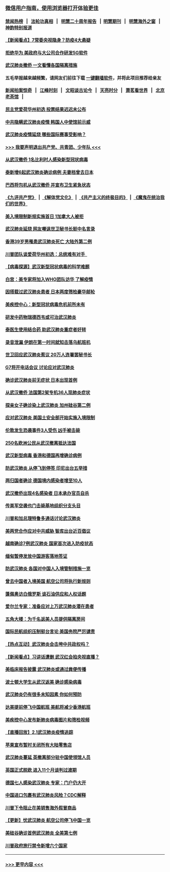 ### [微信用户指南，使用浏览器打开体验更佳](https://github.com/gfw-breaker/banned-news1/blob/master/indexes/wechat-guide.md?t=0)
#### [禁闻热榜](热点新闻.md?t=0)  &nbsp;&nbsp;|&nbsp;&nbsp; [法轮功真相](https://github.com/gfw-breaker/truth/blob/master/README.md?t=0) &nbsp;&nbsp;|&nbsp;&nbsp; [明慧二十周年报告](https://github.com/gfw-breaker/mh-reports/blob/master/README.md?t=0) &nbsp;&nbsp;|&nbsp;&nbsp;[明慧期刊](https://github.com/gfw-breaker/mh-qikan) &nbsp;&nbsp;|&nbsp;&nbsp; [明慧海外之窗](https://github.com/gfw-breaker/mh-news/blob/master/README.md?t=0) &nbsp;&nbsp;|&nbsp;&nbsp; [神韵特别报道](https://github.com/gfw-breaker/mh-news/blob/master/shenyun.md?t=0)
#### [【新闻看点】7常委央视隐身？防疫4大悬疑](../pages/nsc418/n11844611.md?t=02050755) 
#### [拒绝华为 美政府与大公司合作研发5G软件](../pages/nsc418/n11844625.md?t=02050755) 
#### [武汉肺炎撤侨 一文看懂各国隔离措施](../pages/nsc418/n11844216.md?t=02050755) 
#### 五毛举报越来越频繁，请网友们前往下载 [一键翻墙软件](https://github.com/gfw-breaker/ssr-accounts)，并将此项目推荐给亲友
#### [新闻拍案惊奇](https://github.com/gfw-breaker/banned-news1/blob/master/pages/link4.md) &nbsp;&nbsp;|&nbsp;&nbsp; [江峰时刻](https://github.com/gfw-breaker/banned-news1/blob/master/pages/link4.md) &nbsp;&nbsp;|&nbsp;&nbsp; [文昭谈古论今](https://github.com/gfw-breaker/banned-news1/blob/master/pages/link4.md) &nbsp;&nbsp;|&nbsp;&nbsp; [天亮时分](https://github.com/gfw-breaker/banned-news1/blob/master/pages/link4.md) &nbsp;&nbsp;|&nbsp;&nbsp; [萧茗看世界](https://github.com/gfw-breaker/banned-news1/blob/master/pages/link4.md) &nbsp;&nbsp;|&nbsp;&nbsp; [北京老茶馆](https://github.com/gfw-breaker/banned-news1/blob/master/pages/link4.md) &nbsp;&nbsp;|&nbsp;&nbsp; 
#### [民主党爱荷华州初选 投票结果迟迟未公布](../pages/nsc418/n11844207.md?t=02050755) 
#### [中共隐瞒武汉肺炎疫情 韩国人中使馆前示威](../pages/nsc418/n11844084.md?t=02050755) 
#### [武汉肺炎疫情延烧 哪些国际赛事受影响？](../pages/nsc418/n11843958.md?t=02050755) 
#### [>>> 我要声明退出共产党、共青团、少年队 <<<](https://github.com/begood0513/goodnews/blob/master/quit/letter.md) 
#### [从武汉撤侨 1名比利时人感染新型冠状病毒](../pages/nsc418/n11843977.md?t=02050755) 
#### [泰新增6起武汉肺炎确诊病例 夫妻档曾去日本](../pages/nsc418/n11843900.md?t=02050755) 
#### [巴西将包机从武汉撤侨 并宣布卫生紧急状态](../pages/nsc418/n11843418.md?t=02050755) 
#### [《九评共产党》](https://github.com/begood0513/9ping.md/blob/master/README.md) &nbsp;|&nbsp; [《解体党文化》](../../../../jtdwh.md/blob/master/README.md)  &nbsp;|&nbsp; [《共产主义的终极目的》](../../../../gczydzjmd.md/blob/master/README.md) &nbsp;|&nbsp; [《魔鬼在统治我们的世界》](../../../../mgztzwmdsj.md/blob/master/README.md) 
#### [美入境限制新规实施首日 1加拿大人被拒](../pages/nsc418/n11843058.md?t=02050755) 
#### [武汉肺炎延烧 网友嘲讽世卫秘书长挺中名言录](../pages/nsc418/n11843056.md?t=02050755) 
#### [香港39岁男罹患武汉肺炎死亡 大陆外第二例](../pages/nsc418/n11843026.md?t=02050755) 
#### [川普团队谈爱荷华州初选：总统难有对手  ](../pages/nsc418/n11842867.md?t=02050755) 
#### [【病毒探源】武汉新型冠状病毒的科学难题](../pages/nsc418/n11842176.md?t=02050755) 
#### [白宫：美专家将加入WHO团队访华 了解疫情](../pages/nsc418/n11842198.md?t=02050755) 
#### [因搭载过武汉肺炎患者 日本两度筛检豪华邮轮](../pages/nsc418/n11842447.md?t=02050755) 
#### [美疾控中心：新型冠状病毒危机前所未有](../pages/nsc418/n11842406.md?t=02050755) 
#### [研发中药物瑞德西韦或可治武汉肺炎](../pages/nsc418/n11842100.md?t=02050755) 
#### [泰医生使用结合药 助武汉肺炎重症者好转](../pages/nsc418/n11842096.md?t=02050755) 
#### [录音泄漏 伊朗在第一时间就知击落乌航班机](../pages/nsc418/n11842002.md?t=02050755) 
#### [世卫回应武汉肺炎惹议 20万人连署罢秘书长](../pages/nsc418/n11841664.md?t=02050755) 
#### [G7将开电话会议 讨论应对武汉肺炎](../pages/nsc418/n11841658.md?t=02050755) 
#### [确诊武汉肺炎前无症状 日本出现首例](../pages/nsc418/n11841567.md?t=02050755) 
#### [从武汉撤侨 法国第2架专机36人现肺炎症状](../pages/nsc418/n11841382.md?t=02050755) 
#### [探亲女子确诊染上武汉肺炎 加州硅谷第二例](../pages/nsc418/n11839784.md?t=02050755) 
#### [应对武汉肺炎 美国土安全部开始实施入境限制](../pages/nsc418/n11839729.md?t=02050755) 
#### [伦敦发生恐袭事件3人受伤 凶手被击毙](../pages/nsc418/n11839442.md?t=02050755) 
#### [250名欧洲公民从武汉撤离抵达法国](../pages/nsc418/n11839438.md?t=02050755) 
#### [武汉新型病毒 香港和德国再增确诊病例](../pages/nsc418/n11839381.md?t=02050755) 
#### [防武汉肺炎 从停飞到停签 印尼出台五举措](../pages/nsc418/n11839282.md?t=02050755) 
#### [两归国者确诊 德国境内感染者增至10人](../pages/nsc418/n11839164.md?t=02050755) 
#### [武汉撤侨出现4名感染者 日本承办官员自杀](../pages/nsc418/n11839044.md?t=02050755) 
#### [传美军空袭也门击毙基地组织分支头目](../pages/nsc418/n11839210.md?t=02050755) 
#### [川普和加总理特鲁多通话讨论武汉肺炎](../pages/nsc418/n11839128.md?t=02050755) 
#### [美两党合作应对中共威胁 智库出台近百倡议](../pages/nsc418/n11838437.md?t=02050755) 
#### [越南确诊7例武汉肺炎 国家首次进入防疫状态](../pages/nsc418/n11838860.md?t=02050755) 
#### [缅甸暂停发放中国游客落地签证](../pages/nsc418/n11838730.md?t=02050755) 
#### [防武汉肺炎 各国对中国人入境管制措施一览](../pages/nsc418/n11838726.md?t=02050755) 
#### [曾去中国者入境美国 航空公司将执行新规则](../pages/nsc418/n11838375.md?t=02050755) 
#### [蓬佩奥访白俄罗斯 谈石油供应和人权话题](../pages/nsc418/n11838242.md?t=02050755) 
#### [爱尔兰专家：准备应对上万武汉肺炎潜在患者](../pages/nsc418/n11837978.md?t=02050755) 
#### [五角大楼：为千名返美人员提供隔离房间](../pages/nsc418/n11837831.md?t=02050755) 
#### [国际民航组织压制挺台言论 美国务院严厉谴责](../pages/nsc418/n11837791.md?t=02050755) 
#### [【热点互动】武汉肺炎会击垮中共政权吗？](../pages/nsc418/n11837779.md?t=02050755) 
#### [【新闻看点】习讲话遭删 武汉红会掐央视直播？](../pages/nsc418/n11837573.md?t=02050755) 
#### [美临床报告披露 武汉肺炎或通过粪便传播](../pages/nsc418/n11837626.md?t=02050755) 
#### [波士顿大学生从武汉返美 确诊感染病毒](../pages/nsc418/n11837580.md?t=02050755) 
#### [武汉肺炎仍有很多未知因素 你如何预防](../pages/nsc418/n11837666.md?t=02050755) 
#### [达美提前停飞中国航班 美航将减少香港航班](../pages/nsc418/n11837649.md?t=02050755) 
#### [美疾控中心发布新肺炎病毒图片和筛检视频](../pages/nsc418/n11837491.md?t=02050755) 
#### [【直播回放】2.1武汉肺炎疫情追踪](../pages/nsc418/n11837232.md?t=02050755) 
#### [苹果宣布暂时关闭所有大陆零售店](../pages/nsc418/n11837097.md?t=02050755) 
#### [武汉肺炎蔓延 英撤离部分驻中国使领馆人员](../pages/nsc418/n11837061.md?t=02050755) 
#### [英国正式脱欧 进入11个月谈判过渡期](../pages/nsc418/n11836911.md?t=02050755) 
#### [德国七人感染武汉肺炎 专家：门户仍大开](../pages/nsc418/n11836344.md?t=02050755) 
#### [中国进口包裹有武汉肺炎风险？CDC解释](../pages/nsc418/n11836321.md?t=02050755) 
#### [川普下令阻止在美销售海外假冒商品](../pages/nsc418/n11836261.md?t=02050755) 
#### [【更新】忧武汉肺炎 航空公司停飞中国一览](../pages/nsc418/n11835931.md?t=02050755) 
#### [美硅谷确诊首例武汉肺炎 全美第七例](../pages/nsc418/n11836093.md?t=02050755) 
#### [川普政府旅行禁令新增六个国家](../pages/nsc418/n11836083.md?t=02050755) 

----
#### [ >>> 更早内容 <<< ](../indexes/nsc418-earlier.md)
